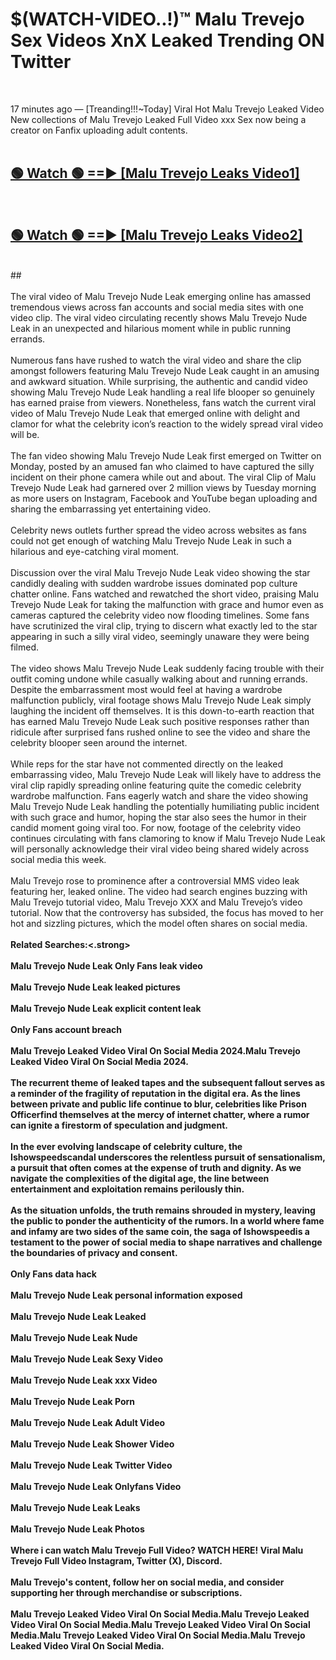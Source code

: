 # $(WATCH-VIDEO..!)™ Malu Trevejo Sex Videos XnX Leaked Trending ON Twitter<br>
<br>

17 minutes ago — [Treanding!!!~Today] Viral Hot Malu Trevejo Leaked Video New collections of Malu Trevejo Leaked Full Video xxx Sex now being a creator on Fanfix uploading adult contents.
<br>
 <br>

##  <a href="https://best2vid.blogspot.com?title=Malu_Trevejo">🟢 Watch 🟢 ==► [Malu Trevejo Leaks Video1]</a><br>
  <br>

##  <a href="https://best2vid.blogspot.com?title=Malu_Trevejo">🟢 Watch 🟢 ==► [Malu Trevejo Leaks Video2]</a><br>
  <br>
  ##
  <br>
  <br>
The viral video of Malu Trevejo Nude Leak emerging online has amassed tremendous views across fan accounts and social media sites with one video clip. The viral video circulating recently shows Malu Trevejo Nude Leak in an unexpected and hilarious moment while in public running errands.
<br><br>
Numerous fans have rushed to watch the viral video and share the clip amongst followers featuring Malu Trevejo Nude Leak caught in an amusing and awkward situation. While surprising, the authentic and candid video showing Malu Trevejo Nude Leak handling a real life blooper so genuinely has earned praise from viewers. Nonetheless, fans watch the current viral video of Malu Trevejo Nude Leak that emerged online with delight and clamor for what the celebrity icon’s reaction to the widely spread viral video will be.
<br><br>
The fan video showing Malu Trevejo Nude Leak first emerged on Twitter on Monday, posted by an amused fan who claimed to have captured the silly incident on their phone camera while out and about. The viral Clip of Malu Trevejo Nude Leak had garnered over 2 million views by Tuesday morning as more users on Instagram, Facebook and YouTube began uploading and sharing the embarrassing yet entertaining video.
<br><br>
Celebrity news outlets further spread the video across websites as fans could not get enough of watching Malu Trevejo Nude Leak in such a hilarious and eye-catching viral moment.
<br><br>
Discussion over the viral Malu Trevejo Nude Leak video showing the star candidly dealing with sudden wardrobe issues dominated pop culture chatter online. Fans watched and rewatched the short video, praising Malu Trevejo Nude Leak for taking the malfunction with grace and humor even as cameras captured the celebrity video now flooding timelines. Some fans have scrutinized the viral clip, trying to discern what exactly led to the star appearing in such a silly viral video, seemingly unaware they were being filmed.
<br><br>
The video shows Malu Trevejo Nude Leak suddenly facing trouble with their outfit coming undone while casually walking about and running errands. Despite the embarrassment most would feel at having a wardrobe malfunction publicly, viral footage shows Malu Trevejo Nude Leak simply laughing the incident off themselves. It is this down-to-earth reaction that has earned Malu Trevejo Nude Leak such positive responses rather than ridicule after surprised fans rushed online to see the video and share the celebrity blooper seen around the internet.
<br><br>
While reps for the star have not commented directly on the leaked embarrassing video, Malu Trevejo Nude Leak will likely have to address the viral clip rapidly spreading online featuring quite the comedic celebrity wardrobe malfunction. Fans eagerly watch and share the video showing Malu Trevejo Nude Leak handling the potentially humiliating public incident with such grace and humor, hoping the star also sees the humor in their candid moment going viral too. For now, footage of the celebrity video continues circulating with fans clamoring to know if Malu Trevejo Nude Leak will personally acknowledge their viral video being shared widely across social media this week.
<br><br>
Malu Trevejo rose to prominence after a controversial MMS video leak featuring her, leaked online. The video had search engines buzzing with Malu Trevejo tutorial video, Malu Trevejo XXX and Malu Trevejo’s video tutorial. Now that the controversy has subsided, the focus has moved to her hot and sizzling pictures, which the model often shares on social media.
<br><br>
<strong>Related Searches:<.strong>
<br><br>
Malu Trevejo Nude Leak Only Fans leak video
<br><br>
Malu Trevejo Nude Leak leaked pictures
<br><br>
Malu Trevejo Nude Leak explicit content leak
<br><br>
Only Fans account breach
<br><br>
Malu Trevejo Leaked Video Viral On Social Media 2024.Malu Trevejo Leaked Video Viral On Social Media 2024.
<br><br>
The recurrent theme of leaked tapes and the subsequent fallout serves as a reminder of the fragility of reputation in the digital era. As the lines between private and public life continue to blur, celebrities like Prison Officerfind themselves at the mercy of internet chatter, where a rumor can ignite a firestorm of speculation and judgment.
<br><br>
In the ever evolving landscape of celebrity culture, the Ishowspeedscandal underscores the relentless pursuit of sensationalism, a pursuit that often comes at the expense of truth and dignity. As we navigate the complexities of the digital age, the line between entertainment and exploitation remains perilously thin.
<br><br>
As the situation unfolds, the truth remains shrouded in mystery, leaving the public to ponder the authenticity of the rumors. In a world where fame and infamy are two sides of the same coin, the saga of Ishowspeedis a testament to the power of social media to shape narratives and challenge the boundaries of privacy and consent.
<br><br>
Only Fans data hack
<br><br>
Malu Trevejo Nude Leak personal information exposed
<br><br>
Malu Trevejo Nude Leak Leaked
<br><br>
Malu Trevejo Nude Leak Nude
<br><br>
Malu Trevejo Nude Leak Sexy Video
<br><br>
Malu Trevejo Nude Leak xxx Video
<br><br>
Malu Trevejo Nude Leak Porn
<br><br>
Malu Trevejo Nude Leak Adult Video
<br><br>
Malu Trevejo Nude Leak Shower Video
<br><br>
Malu Trevejo Nude Leak Twitter Video
<br><br>
Malu Trevejo Nude Leak Onlyfans Video
<br><br>
Malu Trevejo Nude Leak Leaks
<br><br>
Malu Trevejo Nude Leak Photos
<br><br>
Where i can watch Malu Trevejo Full Video? WATCH HERE! Viral Malu Trevejo Full Video Instagram, Twitter (X), Discord.
<br><br>
Malu Trevejo's content, follow her on social media, and consider supporting her through merchandise or subscriptions.
<br><br>
Malu Trevejo Leaked Video Viral On Social Media.Malu Trevejo Leaked Video Viral On Social Media.Malu Trevejo Leaked Video Viral On Social Media.Malu Trevejo Leaked Video Viral On Social Media.Malu Trevejo Leaked Video Viral On Social Media.